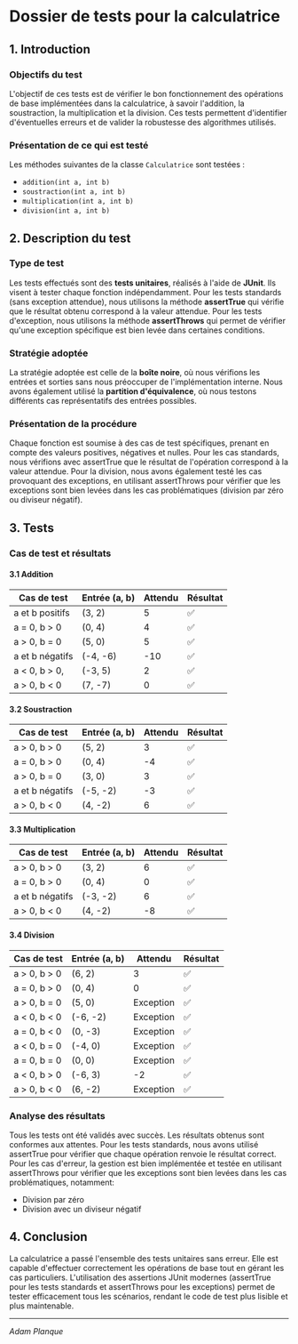 # Dossier de tests pour la calculatrice

## 1. Introduction

### Objectifs du test
L'objectif de ces tests est de vérifier le bon fonctionnement des opérations de base implémentées dans la calculatrice, à savoir l'addition, la soustraction, la multiplication et la division. Ces tests permettent d'identifier d'éventuelles erreurs et de valider la robustesse des algorithmes utilisés.

### Présentation de ce qui est testé
Les méthodes suivantes de la classe `Calculatrice` sont testées :
- `addition(int a, int b)`
- `soustraction(int a, int b)`
- `multiplication(int a, int b)`
- `division(int a, int b)`

## 2. Description du test

### Type de test
Les tests effectués sont des **tests unitaires**, réalisés à l'aide de **JUnit**. Ils visent à tester chaque fonction indépendamment. Pour les tests standards (sans exception attendue), nous utilisons la méthode **assertTrue** qui vérifie que le résultat obtenu correspond à la valeur attendue. Pour les tests d'exception, nous utilisons la méthode **assertThrows** qui permet de vérifier qu'une exception spécifique est bien levée dans certaines conditions.

### Stratégie adoptée
La stratégie adoptée est celle de la **boîte noire**, où nous vérifions les entrées et sorties sans nous préoccuper de l'implémentation interne. Nous avons également utilisé la **partition d'équivalence**, où nous testons différents cas représentatifs des entrées possibles.

### Présentation de la procédure
Chaque fonction est soumise à des cas de test spécifiques, prenant en compte des valeurs positives, négatives et nulles. Pour les cas standards, nous vérifions avec assertTrue que le résultat de l'opération correspond à la valeur attendue. Pour la division, nous avons également testé les cas provoquant des exceptions, en utilisant assertThrows pour vérifier que les exceptions sont bien levées dans les cas problématiques (division par zéro ou diviseur négatif).

## 3. Tests

### Cas de test et résultats

#### 3.1 Addition
| Cas de test | Entrée (a, b) | Attendu | Résultat |
|------------|--------------|---------|----------|
| a et b positifs | (3, 2) | 5 | ✅ |
| a = 0, b > 0 | (0, 4) | 4 | ✅ |
| a > 0, b = 0 | (5, 0) | 5 | ✅ |
| a et b négatifs | (-4, -6) | -10 | ✅ |
| a < 0, b > 0, | (-3, 5) | 2 | ✅ |
| a > 0, b < 0 | (7, -7) | 0 | ✅ |

#### 3.2 Soustraction
| Cas de test | Entrée (a, b) | Attendu | Résultat |
|------------|--------------|---------|----------|
| a > 0, b > 0 | (5, 2) | 3 | ✅ |
| a = 0, b > 0 | (0, 4) | -4 | ✅ |
| a > 0, b = 0 | (3, 0) | 3 | ✅ |
| a et b négatifs | (-5, -2) | -3 | ✅ |
| a > 0, b < 0 | (4, -2) | 6 | ✅ |

#### 3.3 Multiplication
| Cas de test | Entrée (a, b) | Attendu | Résultat |
|------------|--------------|---------|----------|
| a > 0, b > 0 | (3, 2) | 6 | ✅ |
| a = 0, b > 0 | (0, 4) | 0 | ✅ |
| a et b négatifs | (-3, -2) | 6 | ✅ |
| a > 0, b < 0 | (4, -2) | -8 | ✅ |

#### 3.4 Division
| Cas de test | Entrée (a, b) | Attendu | Résultat |
|------------|--------------|---------|----------|
| a > 0, b > 0 | (6, 2) | 3 | ✅ |
| a = 0, b > 0 | (0, 4) | 0 | ✅ |
| a > 0, b = 0 | (5, 0) | Exception | ✅ |
| a < 0, b < 0 | (-6, -2) | Exception | ✅ |
| a = 0, b < 0 | (0, -3) | Exception | ✅ |
| a < 0, b = 0 | (-4, 0) | Exception | ✅ |
| a = 0, b = 0 | (0, 0) | Exception | ✅ |
| a < 0, b > 0 | (-6, 3) | -2 | ✅ |
| a > 0, b < 0 | (6, -2) | Exception | ✅ |

### Analyse des résultats
Tous les tests ont été validés avec succès. Les résultats obtenus sont conformes aux attentes. Pour les tests standards, nous avons utilisé assertTrue pour vérifier que chaque opération renvoie le résultat correct. Pour les cas d'erreur, la gestion est bien implémentée et testée en utilisant assertThrows pour vérifier que les exceptions sont bien levées dans les cas problématiques, notamment:
- Division par zéro
- Division avec un diviseur négatif

## 4. Conclusion
La calculatrice a passé l'ensemble des tests unitaires sans erreur. Elle est capable d'effectuer correctement les opérations de base tout en gérant les cas particuliers. L'utilisation des assertions JUnit modernes (assertTrue pour les tests standards et assertThrows pour les exceptions) permet de tester efficacement tous les scénarios, rendant le code de test plus lisible et plus maintenable.

---
*Adam Planque*

